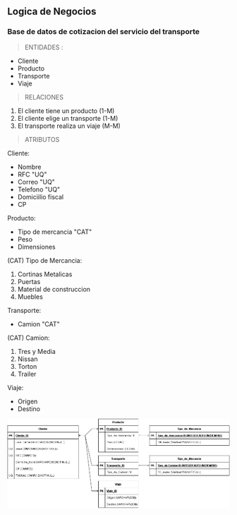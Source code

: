 ## Logica de Negocios 
### Base de datos de cotizacion del servicio del transporte 

>ENTIDADES :

- Cliente
- Producto
- Transporte
- Viaje 

>RELACIONES
1. El cliente tiene un producto (1-M)
2. El cliente elige un transporte (1-M)
3. El transporte realiza un viaje (M-M)

>ATRIBUTOS 

  Cliente:
 - Nombre
 - RFC "UQ"
 - Correo "UQ"
 - Telefono "UQ"
 - Domiciilio fiscal 
 - CP

 Producto:

 - Tipo de mercancia "CAT"
 - Peso
 - Dimensiones 
 
 (CAT)  Tipo de Mercancia:
 1. Cortinas Metalicas
 2. Puertas
 3. Material de construccion 
 4. Muebles 

 Transporte: 
 - Camion "CAT"

 (CAT) Camion:
 1. Tres y Media
 2. Nissan
 3. Torton
 4. Trailer

 Viaje:
 - Origen 
 - Destino 

 ![Image](./Imagen/Untitled%20Diagram.jpg)
